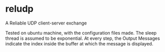 # reludp
A Reliable UDP client-server exchange

Tested on ubuntu machine, with the configuration files made.
The sleep thread is assumed to be exponential.
At every step, the Output Messages indicate the index inside the buffer
at which the message is displayed.
